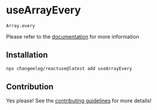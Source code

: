 # useArrayEvery

`Array.every`

Please refer to the [documentation](#) for more information

## Installation

```bash
npx changeelog/reactuse@latest add useArrayEvery
```

## Contribution

Yes please! See the [contributing guidelines](/CONTRIBUTING.md) for more details!
